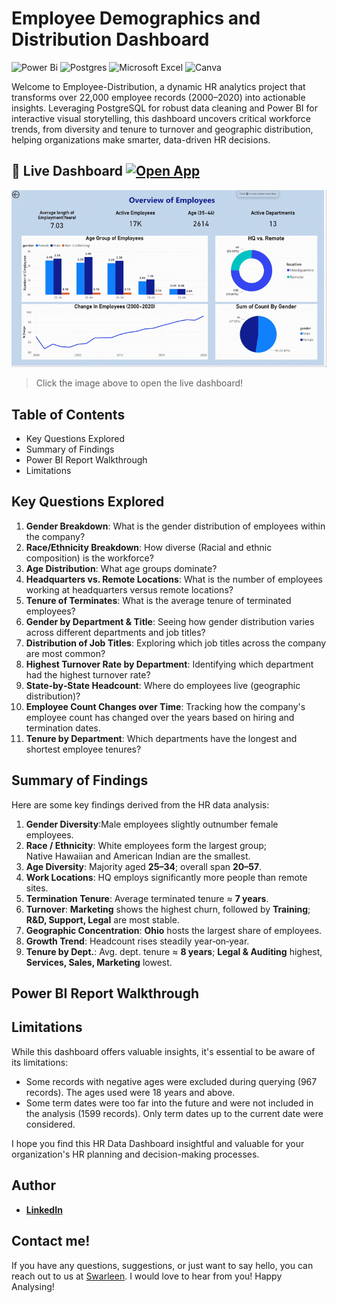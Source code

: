 # Employee Demographics and Distribution Dashboard
![Power Bi](https://img.shields.io/badge/power_bi-F2C811?style=for-the-badge&logo=powerbi&logoColor=black)
![Postgres](https://img.shields.io/badge/postgres-%23316192.svg?style=for-the-badge&logo=postgresql&logoColor=white)
![Microsoft Excel](https://img.shields.io/badge/Microsoft_Excel-217346?style=for-the-badge&logo=microsoft-excel&logoColor=white)
![Canva](https://img.shields.io/badge/Canva-%2300C4CC.svg?style=for-the-badge&logo=Canva&logoColor=white)

Welcome to Employee-Distribution, a dynamic HR analytics project that transforms over 22,000 employee records (2000–2020) into actionable insights. Leveraging PostgreSQL for robust data cleaning and Power BI for interactive visual storytelling, this dashboard uncovers critical workforce trends, from diversity and tenure to turnover and geographic distribution, helping organizations make smarter, data-driven HR decisions.


## 🚀 Live Dashboard [![Open App](https://img.shields.io/badge/Open%20App-Streamlit-orange?logo=streamlit)](https://emp-demo-distt.streamlit.app/?embed_options=light_theme,show_colored_line,show_padding)



[![Watch the demo](ezgif.gif)](https://emp-demo-distt.streamlit.app/?embed_options=light_theme,show_colored_line,show_padding)
> Click the image above to open the live dashboard!

## Table of Contents
- Key Questions Explored
- Summary of Findings
- Power BI Report Walkthrough
- Limitations

## Key Questions Explored

1. **Gender Breakdown**: What is the gender distribution of employees within the company?
2. **Race/Ethnicity Breakdown**: How diverse (Racial and ethnic composition) is the workforce?
3. **Age Distribution**: What age groups dominate?
4. **Headquarters vs. Remote Locations**: What is the number of employees working at headquarters versus remote locations?
5. **Tenure of Terminates**: What is the average tenure of terminated employees?
6. **Gender by Department & Title**: Seeing how gender distribution varies across different departments and job titles?
7. **Distribution of Job Titles**: Exploring which job titles across the company are most common?
8. **Highest Turnover Rate by Department**: Identifying which department had the highest turnover rate?
9. **State‑by‑State Headcount**: Where do employees live (geographic distribution)?
11. **Employee Count Changes over Time**: Tracking how the company's employee count has changed over the years based on hiring and termination dates.
12. **Tenure by Department**: Which departments have the longest and shortest employee tenures?

## Summary of Findings

Here are some key findings derived from the HR data analysis:

1. **Gender Diversity**:Male employees slightly outnumber female employees.
2. **Race / Ethnicity**: White employees form the largest group; Native Hawaiian and American Indian are the smallest.
3. **Age Diversity**: Majority aged **25–34**; overall span **20–57**.
4. **Work Locations**: HQ employs significantly more people than remote sites.
5. **Termination Tenure**: Average terminated tenure ≈ **7 years**.
6. **Turnover**: **Marketing** shows the highest churn, followed by **Training**; **R&D, Support, Legal** are most stable.
7. **Geographic Concentration**: **Ohio** hosts the largest share of employees.
8. **Growth Trend**: Headcount rises steadily year‑on‑year.
9. **Tenure by Dept.**: Avg. dept. tenure ≈ **8 years**; **Legal & Auditing** highest, **Services, Sales, Marketing** lowest.
    
## Power BI Report Walkthrough

## Limitations

While this dashboard offers valuable insights, it's essential to be aware of its limitations:

- Some records with negative ages were excluded during querying (967 records). The ages used were 18 years and above.
- Some term dates were too far into the future and were not included in the analysis (1599 records). Only term dates up to the current date were considered.


I hope you find this HR Data Dashboard insightful and valuable for your organization's HR planning and decision-making processes.

## Author
- <b>[LinkedIn](https://www.linkedin.com/in/swarleenbhamra)</b>

## Contact me!

If you have any questions, suggestions, or just want to say hello, you can reach out to us at [Swarleen](mailto:). I would love to hear from you!
Happy Analysing!
